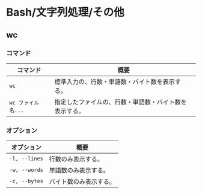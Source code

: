 # Bash/文字列処理/その他

## wc

### コマンド

| コマンド           | 概要                                                   |
| ------------------ | ------------------------------------------------------ |
| `wc`               | 標準入力の、行数・単語数・バイト数を表示する。         |
| `wc ファイル名...` | 指定したファイルの、行数・単語数・バイト数を表示する。 |

### オプション

| オプション    | 概要                   |
| ------------- | ---------------------- |
| `-l, --lines` | 行数のみ表示する。     |
| `-w, --words` | 単語数のみ表示する。   |
| `-c, --bytes` | バイト数のみ表示する。 |
